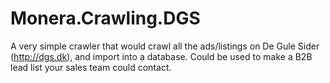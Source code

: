 # Monera.Crawling.DGS

A very simple crawler that would crawl all the ads/listings on De Gule Sider (http://dgs.dk), and import into a database. Could be used to make a B2B lead list your sales team could contact.
